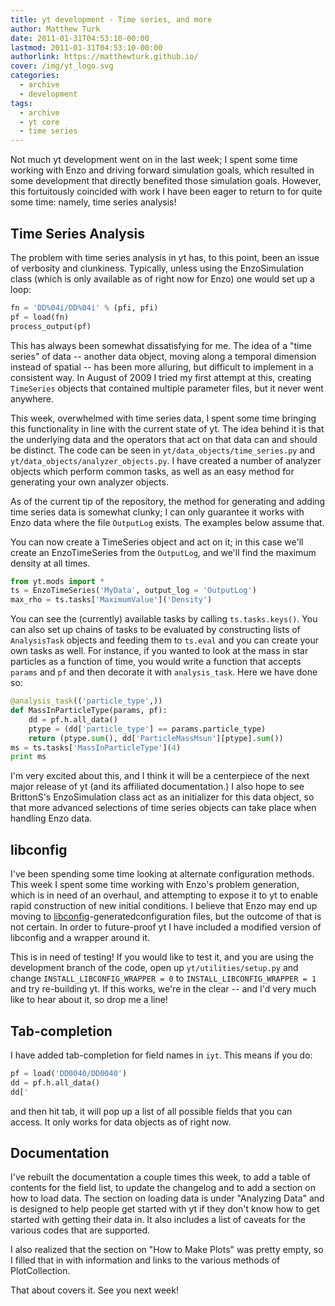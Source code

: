 ```yaml
---
title: yt development - Time series, and more
author: Matthew Turk
date: 2011-01-31T04:53:10-00:00
lastmod: 2011-01-31T04:53:10-00:00
authorlink: https://matthewturk.github.io/
cover: /img/yt_logo.svg
categories:
  - archive
  - development
tags:
  - archive
  - yt core
  - time series
---
```

Not much yt development went on in the last week; I spent some time
working with Enzo and driving forward simulation goals, which resulted
in some development that directly benefited those simulation goals.
However, this fortuitously coincided with work I have been eager to
return to for quite some time: namely, time series analysis!

## Time Series Analysis

The problem with time series analysis in yt has, to this point, been an
issue of verbosity and clunkiness. Typically, unless using the
EnzoSimulation class (which is only available as of right now for Enzo)
one would set up a loop:

``` python
fn = 'DD%04i/DD%04i' % (pfi, pfi)
pf = load(fn)
process_output(pf)
```

This has always been somewhat dissatisfying for me. The idea of a "time
series" of data -- another data object, moving along a temporal
dimension instead of spatial -- has been more alluring, but difficult to
implement in a consistent way. In August of 2009 I tried my first
attempt at this, creating `TimeSeries` objects that contained multiple
parameter files, but it never went anywhere.

This week, overwhelmed with time series data, I spent some time bringing
this functionality in line with the current state of yt. The idea behind
it is that the underlying data and the operators that act on that data
can and should be distinct. The code can be seen in
`yt/data_objects/time_series.py` and
`yt/data_objects/analyzer_objects.py`. I have created a number of
analyzer objects which perform common tasks, as well as an easy method
for generating your own analyzer objects.

As of the current tip of the repository, the method for generating and
adding time series data is somewhat clunky; I can only guarantee it
works with Enzo data where the file `OutputLog` exists. The examples
below assume that.

You can now create a TimeSeries object and act on it; in this case we'll
create an EnzoTimeSeries from the `OutputLog`, and we'll find the
maximum density at all times.

``` python
from yt.mods import *
ts = EnzoTimeSeries('MyData', output_log = 'OutputLog')
max_rho = ts.tasks['MaximumValue']('Density')
```

You can see the (currently) available tasks by calling
`ts.tasks.keys()`. You can also set up chains of tasks to be evaluated
by constructing lists of `AnalysisTask` objects and feeding them to
`ts.eval` and you can create your own tasks as well. For instance, if
you wanted to look at the mass in star particles as a function of time,
you would write a function that accepts `params` and `pf` and then
decorate it with `analysis_task`. Here we have done so:

``` python
@analysis_task(('particle_type',))
def MassInParticleType(params, pf):
    dd = pf.h.all_data()
    ptype = (dd['particle_type'] == params.particle_type)
    return (ptype.sum(), dd['ParticleMassMsun'][ptype].sum())
ms = ts.tasks['MassInParticleType'](4)
print ms
```

I'm very excited about this, and I think it will be a centerpiece of the
next major release of yt (and its affiliated documentation.) I also hope
to see BrittonS's EnzoSimulation class act as an initializer for this
data object, so that more advanced selections of time series objects can
take place when handling Enzo data.

## libconfig

I've been spending some time looking at alternate configuration methods.
This week I spent some time working with Enzo's problem generation,
which is in need of an overhaul, and attempting to expose it to yt to
enable rapid construction of new initial conditions. I believe that Enzo
may end up moving to
[libconfig](http://www.hyperrealm.com/libconfig/)-generatedconfiguration
files, but the outcome of that is not certain. In order to future-proof
yt I have included a modified version of libconfig and a wrapper around
it.

This is in need of testing! If you would like to test it, and you are
using the development branch of the code, open up
`yt/utilities/setup.py` and change `INSTALL_LIBCONFIG_WRAPPER = 0` to
`INSTALL_LIBCONFIG_WRAPPER = 1` and try re-building yt. If this works,
we're in the clear -- and I'd very much like to hear about it, so drop
me a line!

## Tab-completion

I have added tab-completion for field names in `iyt`. This means if you
do:

``` python
pf = load('DD0040/DD0040')
dd = pf.h.all_data()
dd['
```

and then hit tab, it will pop up a list of all possible fields that you
can access. It only works for data objects as of right now.

## Documentation

I've rebuilt the documentation a couple times this week, to add a table
of contents for the field list, to update the changelog and to add a
section on how to load data. The section on loading data is under
"Analyzing Data" and is designed to help people get started with yt if
they don't know how to get started with getting their data in. It also
includes a list of caveats for the various codes that are supported.

I also realized that the section on "How to Make Plots" was pretty
empty, so I filled that in with information and links to the various
methods of PlotCollection.

That about covers it. See you next week!

